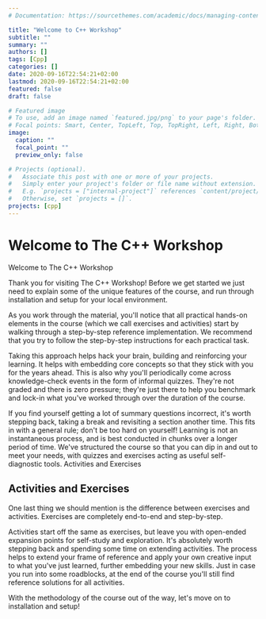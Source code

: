 ```yaml
---
# Documentation: https://sourcethemes.com/academic/docs/managing-content/

title: "Welcome to C++ Workshop"
subtitle: ""
summary: ""
authors: []
tags: [Cpp]
categories: []
date: 2020-09-16T22:54:21+02:00
lastmod: 2020-09-16T22:54:21+02:00
featured: false
draft: false

# Featured image
# To use, add an image named `featured.jpg/png` to your page's folder.
# Focal points: Smart, Center, TopLeft, Top, TopRight, Left, Right, BottomLeft, Bottom, BottomRight.
image:
  caption: ""
  focal_point: ""
  preview_only: false

# Projects (optional).
#   Associate this post with one or more of your projects.
#   Simply enter your project's folder or file name without extension.
#   E.g. `projects = ["internal-project"]` references `content/project/deep-learning/index.md`.
#   Otherwise, set `projects = []`.
projects: [cpp]
---
```


# Welcome to The C++ Workshop

Welcome to The C++ Workshop

Thank you for visiting The C++ Workshop! Before we get started we just need to explain some of the unique features of the course, and run through installation and setup for your local environment.

As you work through the material, you'll notice that all practical hands-on elements in the course (which we call exercises and activities) start by walking through a step-by-step reference implementation. We recommend that you try to follow the step-by-step instructions for each practical task.

Taking this approach helps hack your brain, building and reinforcing your learning. It helps with embedding core concepts so that they stick with you for the years ahead. This is also why you'll periodically come across knowledge-check events in the form of informal quizzes. They're not graded and there is zero pressure; they're just there to help you benchmark and lock-in what you've worked through over the duration of the course.

If you find yourself getting a lot of summary questions incorrect, it's worth stepping back, taking a break and revisiting a section another time. This fits in with a general rule; don't be too hard on yourself! Learning is not an instantaneous process, and is best conducted in chunks over a longer period of time. We've structured the course so that you can dip in and out to meet your needs, with quizzes and exercises acting as useful self-diagnostic tools.
Activities and Exercises

## Activities and Exercises

One last thing we should mention is the difference between exercises and activities. Exercises are completely end-to-end and step-by-step.

Activities start off the same as exercises, but leave you with open-ended expansion points for self-study and exploration. It's absolutely worth stepping back and spending some time on extending activities. The process helps to extend your frame of reference and apply your own creative input to what you've just learned, further embedding your new skills. Just in case you run into some roadblocks, at the end of the course you'll still find reference solutions for all activities.

With the methodology of the course out of the way, let's move on to installation and setup!
